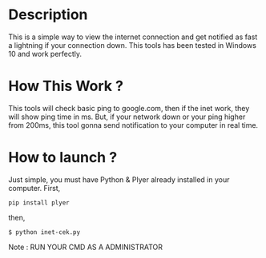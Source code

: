 # Description 
This is a simple way to view the internet connection and get notified as fast a lightning if your connection down. 
This tools has been tested in Windows 10 and work perfectly.

# How This Work ?
This tools will check basic ping to google.com, then if the inet work, they will show ping time in ms.
But, if your network down or your ping higher from 200ms, this tool gonna send notification to your computer in real time.

# How to launch ? 
Just simple, you must have Python & Plyer already installed in your computer.
First,
```
pip install plyer
```
then,
```
$ python inet-cek.py
```
Note : RUN YOUR CMD AS A ADMINISTRATOR
